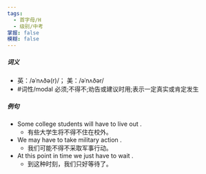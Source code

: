 ```yaml
---
tags:
  - 首字母/H
  - 级别/中考
掌握: false
模糊: false
---
```

##### 词义
- 英：/əˈnʌðə(r)/； 美：/əˈnʌðər/
- #词性/modal  必须;不得不;劝告或建议时用;表示一定真实或肯定发生
##### 例句
- Some college students will have to live out .
	- 有些大学生将不得不住在校外。
- We may have to take military action .
	- 我们可能不得不采取军事行动。
- At this point in time we just have to wait .
	- 到这种时刻，我们只好等待了。
